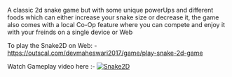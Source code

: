 A classic 2d snake game but with some unique powerUps and different foods which can either increase your snake size or decrease it, the game also comes with a local Co-Op feature where you can compete and enjoy it with your freinds on a single device or Web 

To play the Snake2D on Web: - https://outscal.com/devmaheswari2017/game/play-snake-2d-game

Watch Gameplay video here :-
[![Snake2D](https://img.youtube.com/vi/2Y5wDuzKj8M/0.jpg)](https://www.youtube.com/watch?v=2Y5wDuzKj8M)
